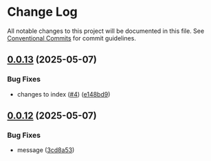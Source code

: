 # Change Log

All notable changes to this project will be documented in this file.
See [Conventional Commits](https://conventionalcommits.org) for commit guidelines.

## [0.0.13](https://github.com/nikeshmhr/lerna-package-exploration/compare/@mnikesh/service-sdk.package-2@0.0.12...@mnikesh/service-sdk.package-2@0.0.13) (2025-05-07)


### Bug Fixes

* changes to index ([#4](https://github.com/nikeshmhr/lerna-package-exploration/issues/4)) ([e148bd9](https://github.com/nikeshmhr/lerna-package-exploration/commit/e148bd9bb1e5afc9f9524fc1bee71c44c2b58b3d))





## [0.0.12](https://github.com/nikeshmhr/lerna-package-exploration/compare/@mnikesh/service-sdk.package-2@0.0.11...@mnikesh/service-sdk.package-2@0.0.12) (2025-05-07)


### Bug Fixes

* message ([3cd8a53](https://github.com/nikeshmhr/lerna-package-exploration/commit/3cd8a533dc878508e6eb2cccab2a089d2face5b5))
